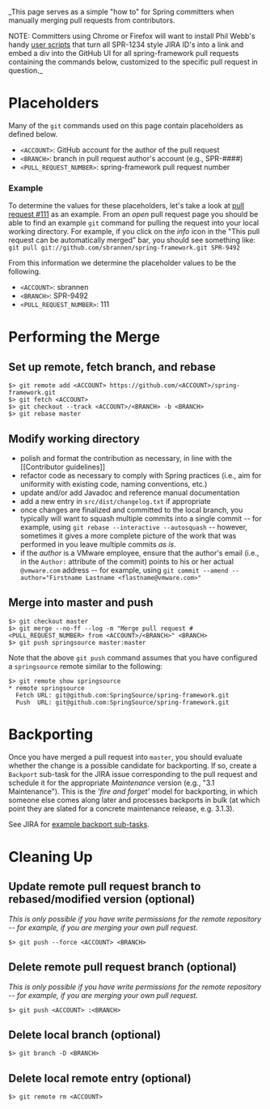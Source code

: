 _This page serves as a simple "how to" for Spring committers when manually merging pull requests from contributors.

NOTE: Committers using Chrome or Firefox will want to install Phil Webb's handy [user scripts](https://github.com/philwebb/spring-userscripts) that turn all SPR-1234 style JIRA ID's into a link and embed a div into the GitHub UI for all spring-framework pull requests containing the commands below, customized to the specific pull request in question._

# Placeholders

Many of the `git` commands used on this page contain placeholders as defined below.

- `<ACCOUNT>`: GitHub account for the author of the pull request
- `<BRANCH>`: branch in pull request author's account (e.g., SPR-####)
- `<PULL_REQUEST_NUMBER>`: spring-framework pull request number

### Example

To determine the values for these placeholders, let's take a look at [pull request #111](https://github.com/SpringSource/spring-framework/pull/111) as an example. From an _open_ pull request page you should be able to find an example `git` command for pulling the request into your local working directory. For example, if you click on the _info_ icon in the "This pull request can be automatically merged" bar, you should see something like: `git pull git://github.com/sbrannen/spring-framework.git SPR-9492`

From this information we determine the placeholder values to be the following.

- `<ACCOUNT>`: sbrannen
- `<BRANCH>`: SPR-9492
- `<PULL_REQUEST_NUMBER>`: 111

# Performing the Merge

## Set up remote, fetch branch, and rebase

```shell
$> git remote add <ACCOUNT> https://github.com/<ACCOUNT>/spring-framework.git
$> git fetch <ACCOUNT>
$> git checkout --track <ACCOUNT>/<BRANCH> -b <BRANCH>
$> git rebase master
```

## Modify working directory

- polish and format the contribution as necessary, in line with the [[Contributor guidelines]]
- refactor code as necessary to comply with Spring practices (i.e., aim for uniformity with existing code, naming conventions, etc.)
- update and/or add Javadoc and reference manual documentation 
- add a new entry in `src/dist/changelog.txt` if appropriate
- once changes are finalized and committed to the local branch, you typically will want to squash multiple commits into a single commit -- for example, using `git rebase --interactive --autosquash` -- however, sometimes it gives a more complete picture of the work that was performed in you leave multiple commits _as is_.
- if the _author_ is a VMware employee, ensure that the author's email (i.e., in the `Author:` attribute of the commit) points to his or her actual `@vmware.com` address -- for example, using `git commit --amend --author="Firstname Lastname <flastname@vmware.com>"`

## Merge into master and push

```shell
$> git checkout master
$> git merge --no-ff --log -m "Merge pull request #<PULL_REQUEST_NUMBER> from <ACCOUNT>/<BRANCH>" <BRANCH>
$> git push springsource master:master
```

Note that the above `git push` command assumes that you have configured a `springsource` remote similar to the following:

```shell
$> git remote show springsource
* remote springsource
  Fetch URL: git@github.com:SpringSource/spring-framework.git
  Push  URL: git@github.com:SpringSource/spring-framework.git
```

# Backporting

Once you have merged a pull request into `master`, you should evaluate whether the change is a possible candidate for backporting. If so, create a `Backport` sub-task for the JIRA issue corresponding to the pull request and schedule it for the appropriate _Maintenance_ version (e.g., "3.1 Maintenance"). This is the _'fire and forget'_ model for backporting, in which someone else comes along later and processes backports in bulk (at which point they are slated for a concrete maintenance release, e.g. 3.1.3).

See JIRA for [example backport sub-tasks](https://jira.springsource.org/secure/IssueNavigator!executeAdvanced.jspa?jqlQuery=project+%3D+SPR+and+issuetype+%3D+%27Backport%27&runQuery=true&clear=true).

# Cleaning Up

## Update remote pull request branch to rebased/modified version (optional)

_This is only possible if you have write permissions for the remote repository -- for example, if you are merging your own pull request._

```shell
$> git push --force <ACCOUNT> <BRANCH>
```

## Delete remote pull request branch (optional)

_This is only possible if you have write permissions for the remote repository -- for example, if you are merging your own pull request._

```shell
$> git push <ACCOUNT> :<BRANCH>
```

## Delete local branch (optional)

```shell
$> git branch -D <BRANCH>
```

## Delete local remote entry (optional)

```shell
$> git remote rm <ACCOUNT>
```